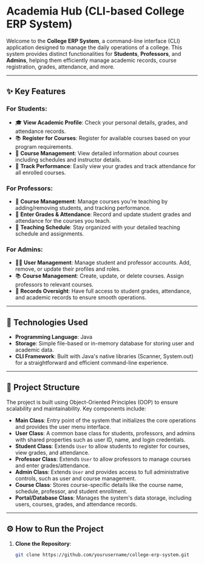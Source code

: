 # **Academia Hub (CLI-based College ERP System)**

Welcome to the **College ERP System**, a command-line interface (CLI) application designed to manage the daily operations of a college. This system provides distinct functionalities for **Students**, **Professors**, and **Admins**, helping them efficiently manage academic records, course registration, grades, attendance, and more.

---

## **✨ Key Features**

### For **Students**:
- 🎓 **View Academic Profile**: Check your personal details, grades, and attendance records.
- 📚 **Register for Courses**: Register for available courses based on your program requirements.
- 📅 **Course Management**: View detailed information about courses including schedules and instructor details.
- 📝 **Track Performance**: Easily view your grades and track attendance for all enrolled courses.

### For **Professors**:
- 📖 **Course Management**: Manage courses you're teaching by adding/removing students, and tracking performance.
- 📝 **Enter Grades & Attendance**: Record and update student grades and attendance for the courses you teach.
- 📅 **Teaching Schedule**: Stay organized with your detailed teaching schedule and assignments.

### For **Admins**:
- 👨‍💼 **User Management**: Manage student and professor accounts. Add, remove, or update their profiles and roles.
- 📚 **Course Management**: Create, update, or delete courses. Assign professors to relevant courses.
- 🔎 **Records Oversight**: Have full access to student grades, attendance, and academic records to ensure smooth operations.

---

## **🚀 Technologies Used**

- **Programming Language**: Java
- **Storage**: Simple file-based or in-memory database for storing user and academic data.
- **CLI Framework**: Built with Java's native libraries (Scanner, System.out) for a straightforward and efficient command-line experience.

---

## **📁 Project Structure**

The project is built using Object-Oriented Principles (OOP) to ensure scalability and maintainability. Key components include:

- **Main Class**: Entry point of the system that initializes the core operations and provides the user menu interface.
- **User Class**: A common base class for students, professors, and admins with shared properties such as user ID, name, and login credentials.
- **Student Class**: Extends `User` to allow students to register for courses, view grades, and attendance.
- **Professor Class**: Extends `User` to allow professors to manage courses and enter grades/attendance.
- **Admin Class**: Extends `User` and provides access to full administrative controls, such as user and course management.
- **Course Class**: Stores course-specific details like the course name, schedule, professor, and student enrollment.
- **Portal/Database Class**: Manages the system's data storage, including users, courses, grades, and attendance records.

---

## **⚙️ How to Run the Project**

1. **Clone the Repository**:
   ```bash
   git clone https://github.com/yourusername/college-erp-system.git
